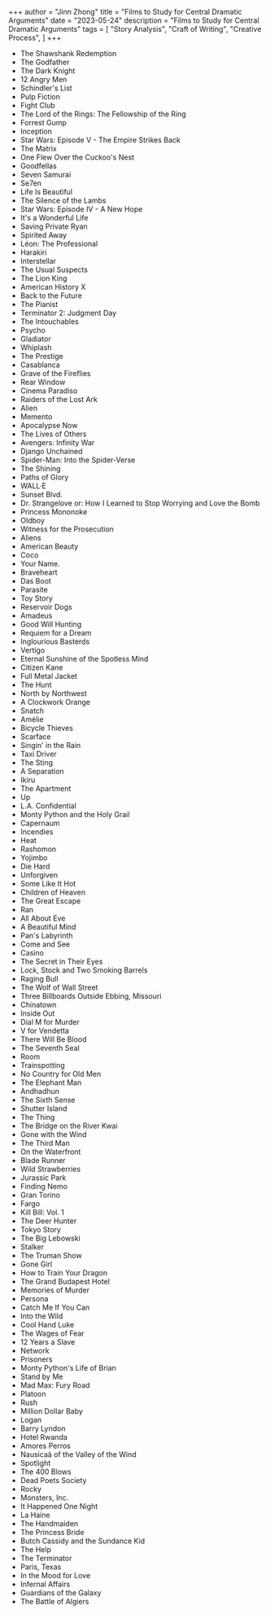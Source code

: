 +++
author = "Jinn Zhong"
title = "Films to Study for Central Dramatic Arguments"
date = "2023-05-24"
description = "Films to Study for Central Dramatic Arguments"
tags = [
    "Story Analysis",
    "Craft of Writing",
    "Creative Process",
]
+++

* The Shawshank Redemption
* The Godfather
* The Dark Knight
* 12 Angry Men
* Schindler's List
* Pulp Fiction
* Fight Club
* The Lord of the Rings: The Fellowship of the Ring
* Forrest Gump
* Inception
* Star Wars: Episode V - The Empire Strikes Back
* The Matrix
* One Flew Over the Cuckoo's Nest
* Goodfellas
* Seven Samurai
* Se7en
* Life Is Beautiful
* The Silence of the Lambs
* Star Wars: Episode IV - A New Hope
* It's a Wonderful Life
* Saving Private Ryan
* Spirited Away
* Léon: The Professional
* Harakiri
* Interstellar
* The Usual Suspects
* The Lion King
* American History X
* Back to the Future
* The Pianist
* Terminator 2: Judgment Day
* The Intouchables
* Psycho
* Gladiator
* Whiplash
* The Prestige
* Casablanca
* Grave of the Fireflies
* Rear Window
* Cinema Paradiso
* Raiders of the Lost Ark
* Alien
* Memento
* Apocalypse Now
* The Lives of Others
* Avengers: Infinity War
* Django Unchained
* Spider-Man: Into the Spider-Verse
* The Shining
* Paths of Glory
* WALL·E
* Sunset Blvd.
* Dr. Strangelove or: How I Learned to Stop Worrying and Love the Bomb
* Princess Mononoke
* Oldboy
* Witness for the Prosecution
* Aliens
* American Beauty
* Coco
* Your Name.
* Braveheart
* Das Boot
* Parasite
* Toy Story
* Reservoir Dogs
* Amadeus
* Good Will Hunting
* Requiem for a Dream
* Inglourious Basterds
* Vertigo
* Eternal Sunshine of the Spotless Mind
* Citizen Kane
* Full Metal Jacket
* The Hunt
* North by Northwest
* A Clockwork Orange
* Snatch
* Amélie
* Bicycle Thieves
* Scarface
* Singin' in the Rain
* Taxi Driver
* The Sting
* A Separation
* Ikiru
* The Apartment
* Up
* L.A. Confidential
* Monty Python and the Holy Grail
* Capernaum
* Incendies
* Heat
* Rashomon
* Yojimbo
* Die Hard
* Unforgiven
* Some Like It Hot
* Children of Heaven
* The Great Escape
* Ran
* All About Eve
* A Beautiful Mind
* Pan's Labyrinth
* Come and See
* Casino
* The Secret in Their Eyes
* Lock, Stock and Two Smoking Barrels
* Raging Bull
* The Wolf of Wall Street
* Three Billboards Outside Ebbing, Missouri
* Chinatown
* Inside Out
* Dial M for Murder
* V for Vendetta
* There Will Be Blood
* The Seventh Seal
* Room
* Trainspotting
* No Country for Old Men
* The Elephant Man
* Andhadhun
* The Sixth Sense
* Shutter Island
* The Thing
* The Bridge on the River Kwai
* Gone with the Wind
* The Third Man
* On the Waterfront
* Blade Runner
* Wild Strawberries
* Jurassic Park
* Finding Nemo
* Gran Torino
* Fargo
* Kill Bill: Vol. 1
* The Deer Hunter
* Tokyo Story
* The Big Lebowski
* Stalker
* The Truman Show
* Gone Girl
* How to Train Your Dragon
* The Grand Budapest Hotel
* Memories of Murder
* Persona
* Catch Me If You Can
* Into the Wild
* Cool Hand Luke
* The Wages of Fear
* 12 Years a Slave
* Network
* Prisoners
* Monty Python's Life of Brian
* Stand by Me
* Mad Max: Fury Road
* Platoon
* Rush
* Million Dollar Baby
* Logan
* Barry Lyndon
* Hotel Rwanda
* Amores Perros
* Nausicaä of the Valley of the Wind
* Spotlight
* The 400 Blows
* Dead Poets Society
* Rocky
* Monsters, Inc.
* It Happened One Night
* La Haine
* The Handmaiden
* The Princess Bride
* Butch Cassidy and the Sundance Kid
* The Help
* The Terminator
* Paris, Texas
* In the Mood for Love
* Infernal Affairs
* Guardians of the Galaxy
* The Battle of Algiers
